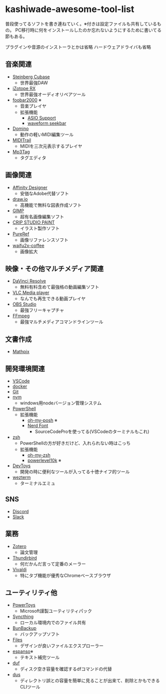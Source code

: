 # kashiwade-awesome-tool-list
普段使ってるソフトを書き連ねていく。※付きは設定ファイルも共有しているもの。
PC移行時に何をインストールしたのか忘れないようにするために書いてる節もある。

プラグインや音源のインストーラとかは省略
ハードウェアドライバも省略

## 音楽関連
- [Steinberg Cubase](https://www.steinberg.net/ja/cubase/)
  - 世界最強DAW
- [iZotope RX](https://www.izotope.jp/jp/products/rx-9/)
  - 世界最強オーディオリペアツール
- [foobar2000](https://www.foobar2000.org) ※
  - 音楽プレイヤ
  - 拡張機能
    - [ASIO Support](https://www.foobar2000.org/components/view/foo_out_asio)
    - [waveform seekbar](https://www.foobar2000.org/components/view/foo_wave_seekbar)
- [Domino](https://takabosoft.com/domino)
  - 動作の軽いMIDI編集ツール
- [MIDITrail](https://ja.osdn.net/projects/miditrail/)
  - MIDIを三次元表示するプレイヤ
- [Mp3Tag](https://www.mp3tag.de/en/)
  - タグエディタ

## 画像関連
- [Affinity Designer](https://affinity.serif.com/ja-jp/designer/)
  - 安価なAdobe代替ソフト
- [draw.io](https://github.com/jgraph/drawio-desktop)
  - 高機能で無料な図表作成ソフト
- [GIMP](https://www.gimp.org)
  - 超有名画像編集ソフト
- [CRIP STUDIO PAINT](https://www.clipstudio.net)
  - イラスト製作ソフト
- [PureRef](https://www.pureref.com)
  - 画像リファレンスソフト
- [waifu2x-coffee](https://github.com/lltcggie/waifu2x-caffe)
  - 画像拡大

## 映像・その他マルチメディア関連
- [DaVinci Resolve](https://www.blackmagicdesign.com/jp/products/davinciresolve)
  - 無料有料含めて最強格の動画編集ソフト
- [VLC Media player](https://www.videolan.org/vlc/index.ja.html)
  - なんでも再生できる動画プレイヤ
- [OBS Studio](https://obsproject.com/ja)
  - 最強フリーキャプチャ
- [FFmpeg](https://ffmpeg.org)
  - 最強マルチメディアコマンドラインツール

## 文書作成
- [Mathpix](https://mathpix.com)

## 開発環境関連
- [VSCode](https://code.visualstudio.com)
- [docker](https://www.docker.com)
- [Git](https://git-scm.com)
- [nvm](https://github.com/coreybutler/nvm-windows)
  - windows用nodeバージョン管理システム
- [PowerShell](https://github.com/PowerShell/PowerShell)
  - 拡張機能
    - [oh-my-posh](https://ohmyposh.dev) ※
    - [Nerd Font](https://www.nerdfonts.com)
      - SourceCodeProを使ってる(VSCodeのターミナルもこれ)
- [zsh](https://www.zsh.org)
  - PowerShellの方が好きだけど、入れられない時はこっち
  - 拡張機能
    - [oh-my-zsh](https://ohmyz.sh)
    - [powerlevel10k](https://github.com/romkatv/powerlevel10k#uncompromising-performance) ※
- [DevToys](https://devtoys.app)
  - 開発の時に便利なツールが入ってる十徳ナイフ的ツール
- [wezterm](https://github.com/wez/wezterm)
  - ターミナルエミュ

## SNS
- [Discord](https://discord.com)
- [Slack](https://slack.com/intl/ja-jp/)

## 業務
- [Zotero](https://www.zotero.org)
  - 論文管理
- [Thundirbird](https://www.thunderbird.net/ja/)
  - 何だかんだ言って定番のメーラー
- [Vivaldi](https://vivaldi.com/ja/)
  - 特にタブ機能が優秀なChromeベースブラウザ

## ユーティリティ他
- [PowerToys](https://github.com/microsoft/PowerToys)
  - Microsoft謹製ユーティリティパック
- [Syncthing](https://syncthing.net)
  - ローカル環境内でのファイル共有
- [BunBackup](http://nagatsuki.la.coocan.jp/bunbackup/index.htm)
  - バックアップソフト
- [Files](https://files.community)
  - デザインが良いファイルエクスプローラー
- [espanso](https://espanso.org)※
  - テキスト補完ツール
- [duf](https://github.com/muesli/duf)
  - ディスク空き容量を確認するdfコマンドの代替
- [dus](https://github.com/Byron/dua-cli)
  - ディレクトリ誤との容量を簡単に見ることが出来て、削除とかもできるCLIツール